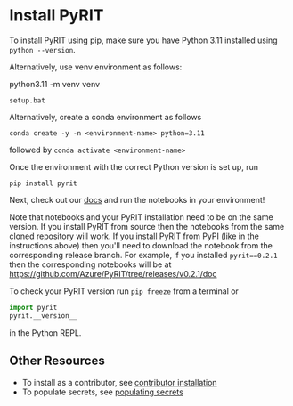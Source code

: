 # Install PyRIT

To install PyRIT using pip, make sure you have Python 3.11 installed using `python --version`.

Alternatively, use venv environment as follows:

python3.11 -m venv venv
```
setup.bat
```
Alternatively, create a conda environment as follows

```
conda create -y -n <environment-name> python=3.11
```
followed by `conda activate <environment-name>`

Once the environment with the correct Python version is set up, run

```
pip install pyrit
```

Next, check out our [docs](../../doc/) and run the notebooks in your environment!

Note that notebooks and your PyRIT installation need to be on the same version.
If you install PyRIT from source then the notebooks from the same cloned
repository will work. If you install PyRIT from PyPI (like in the instructions
above) then you'll need to download the notebook from the corresponding
release branch. For example, if you installed `pyrit==0.2.1` then the
corresponding notebooks will be at
https://github.com/Azure/PyRIT/tree/releases/v0.2.1/doc

To check your PyRIT version run `pip freeze` from a terminal or

```python
import pyrit
pyrit.__version__
```
in the Python REPL.

## Other Resources

- To install as a contributor, see [contributor installation](../contributing/installation.md)
- To populate secrets, see [populating secrets](./populating_secrets.md)
